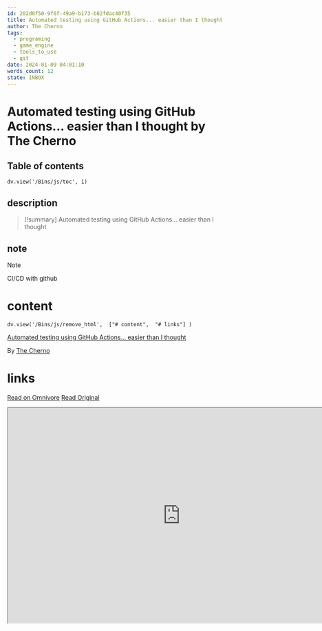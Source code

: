 ```yaml
---
id: 202d0f50-9f6f-49a9-b173-b82fdac40f35
title: Automated testing using GitHub Actions... easier than I thought
author: The Cherno
tags:
  - programing
  - game_engine
  - tools_to_use
  - git
date: 2024-01-09 04:01:10
words_count: 12
state: INBOX
---
```


# Automated testing using GitHub Actions... easier than I thought by The Cherno
## Table of contents
```dataviewjs 
dv.view('/Bins/js/toc', 1) 
```


## description
>[!summary] 
> Automated testing using GitHub Actions... easier than I thought

## note
>[!note] 
>   CI/CD with github 

# content
```dataviewjs 
dv.view('/Bins/js/remove_html',  ["# content",  "# links"] ) 
```
[Automated testing using GitHub Actions... easier than I thought](https://www.youtube.com/watch?v=gCfBxN4m5gw)

By [The Cherno](https://www.youtube.com/@TheCherno)



# links
[Read on Omnivore](https://omnivore.app/me/https-www-youtube-com-watch-v-g-cf-bx-n-4-m-5-gw-18cebf28cef)
[Read Original](https://www.youtube.com/watch?v=gCfBxN4m5gw)

<iframe src="https://www.youtube.com/watch?v=gCfBxN4m5gw"  width="800" height="500"></iframe>
